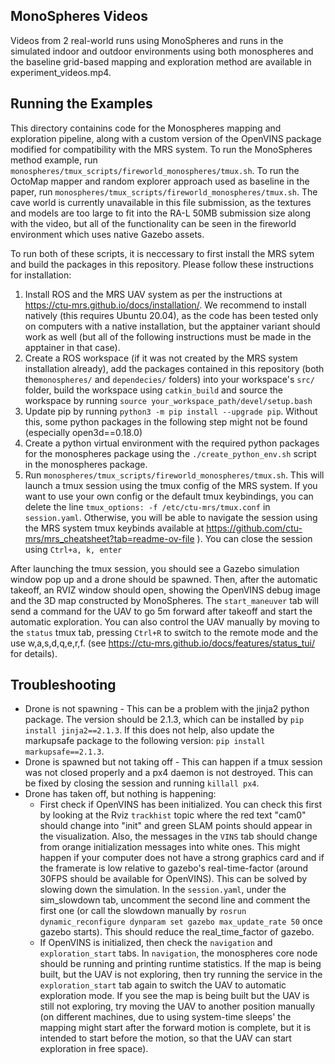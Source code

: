 ## MonoSpheres Videos
Videos from 2 real-world runs using MonoSpheres and runs in the simulated indoor and outdoor environments using both monospheres and the baseline grid-based mapping and exploration method are available in experiment_videos.mp4. 

## Running the Examples
This directory containins code for the Monospheres mapping and exploration pipeline, along with a custom version of the OpenVINS package modified for compatibility with the MRS system.
To run the MonoSpheres method example, run `monospheres/tmux_scripts/fireworld_monospheres/tmux.sh`. To run the OctoMap mapper and random explorer approach used as baseline in the paper, run `monospheres/tmux_scripts/fireworld_monospheres/tmux.sh`. The cave world is currently unavailable in this file submission, as the textures and models are too large to fit into the RA-L 50MB submission size along with the video, but all of the functionality can be seen in the fireworld environment which uses native Gazebo assets.

To run both of these scripts, it is neccessary to first install the MRS sytem and build the packages in this repository. Please follow these instructions for installation:

1) Install ROS and the MRS UAV system as per the instructions at https://ctu-mrs.github.io/docs/installation/. We recommend to install natively (this requires Ubuntu 20.04), as the code has been tested only on computers with a native installation, but the apptainer variant should work as well (but all of the following instructions must be made in the apptainer in that case).
2) Create a ROS workspace (if it was not created by the MRS system installation already), add the packages contained in this repository (both the`monospheres/` and `dependecies/` folders) into your workspace's `src/` folder, build the workspace using `catkin_build` and source the workspace by running `source your_workspace_path/devel/setup.bash`
3) Update pip by running `python3 -m pip install --upgrade pip`. Without this, some python packages in the following step might not be found (especially open3d==0.18.0)
4) Create a python virtual environment with the required python packages for the monospheres package using the `./create_python_env.sh` script in the monospheres package.
5) Run `monospheres/tmux_scripts/fireworld_monospheres/tmux.sh`. This will launch a tmux session using the tmux config of the MRS system. If you want to use your own config or the default tmux keybindings, you can delete the line `tmux_options: -f /etc/ctu-mrs/tmux.conf` in `session.yaml`. Otherwise, you will be able to navigate the session using the MRS system tmux keybinds available at https://github.com/ctu-mrs/mrs_cheatsheet?tab=readme-ov-file ). You can close the session using `Ctrl+a, k, enter`

After launching the tmux session, you should see a Gazebo simulation window pop up and a drone should be spawned. Then, after the automatic takeoff, an RVIZ window should open, showing the OpenVINS debug image and the 3D map constructed by MonoSpheres. The `start_maneuver` tab will send a command for the UAV to go 5m forward after takeoff and start the automatic exploration. You can also control the UAV manually by moving to the `status` tmux tab, pressing `Ctrl+R` to switch to the remote mode and the use w,a,s,d,q,e,r,f.  (see https://ctu-mrs.github.io/docs/features/status_tui/ for details). 


## Troubleshooting
- Drone is not spawning - This can be a problem with the jinja2 python package. The version should be 2.1.3, which can be installed by `pip install jinja2==2.1.3`. If this does not help, also update the markupsafe package to the following version: `pip install markupsafe==2.1.3`.
- Drone is spawned but not taking off - This can happen if a tmux session was not closed properly and a px4 daemon is not destroyed. This can be fixed by closing the session and running `killall px4`.
- Drone has taken off, but nothing is happening:
  - First check if OpenVINS has been initialized. You can check this first by looking at the Rviz `trackhist` topic where the red text "cam0" should change into "init" and green SLAM points should appear in the visualization. Also, the messages in the `VINS` tab should change from orange initialization messages into white ones. This might happen if your computer does not have a strong graphics card and if the framerate is low relative to gazebo's real-time-factor (around 30FPS should be available for OpenVINS). This can be solved by slowing down the simulation. In the `session.yaml`, under the sim_slowdown tab, uncomment the second line and comment the first one (or call the slowdown manually by `rosrun dynamic_reconfigure dynparam set gazebo max_update_rate 50` once gazebo starts). This should reduce the real_time_factor of gazebo.
  - If OpenVINS is initialized, then check the `navigation` and `exploration_start` tabs. In `navigation`, the monospheres core node should be running and printing runtime statistics. If the map is being built, but the UAV is not exploring, then try running the service in the `exploration_start` tab again to switch the UAV to automatic exploration mode. If you see the map is being built but the UAV is still not exploring, try moving the UAV to another position manually (on different machines, due to using system-time sleeps' the mapping might start after the forward motion is complete, but it is intended to start before the motion, so that the UAV can start exploration in free space). 
